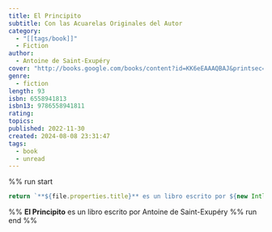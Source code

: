```yaml
---
title: El Principito
subtitle: Con las Acuarelas Originales del Autor
category:
  - "[[tags/book]]"
  - Fiction
author:
  - Antoine de Saint-Exupéry
cover: "http://books.google.com/books/content?id=KK6eEAAAQBAJ&printsec=frontcover&img=1&zoom=1&edge=curl&source=gbs_api"
genre:
  - fiction
length: 93
isbn: 6558941813
isbn13: 9786558941811
rating: 
topics: 
published: 2022-11-30
created: 2024-08-08 23:31:47
tags:
  - book
  - unread
---
```

%% run start
```ts
return `**${file.properties.title}** es un libro escrito por ${new Intl.ListFormat("es").format(file.properties.author)}`
``` 
%%
**El Principito** es un libro escrito por Antoine de Saint-Exupéry
%% run end %%